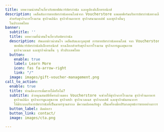 ```yaml
---
title: บทความน่าสนใจเกี่ยวกับซอฟต์แวร์บัตรกำนัล และคูปองอิเล็กทรอนิกส์
description: เคล็ดลับการขายบัตรกำนัลออนไลน์จาก Voucherstore แพลตฟอร์มบริหารบัตรกำนัลทางเลือก
  สำหรับธุรกิจการโรงแรม ธุรกิจคลินิก ธุรกิจร้านอาหาร ธุรกิจสนามกอล์ฟ และธุรกิจอื่นๆ
  ในประเทศไทย
banner:
  subtitle: ''
  title: บทความที่น่าสนใจเกี่ยวกับบัตรกำนัล
  description: อัพเดทข่าวน่าสนใจ เคล็ดลับและกุลยุทธ์ การขายบัตรกำนัลออนไลน์ จาก Voucherstore
    ซอฟต์แวร์บัตรกำนัลอิเล็กทรอนิกส์ ทางเลือกสำหรับธุรกิจการโรงแรม ธุรกิจการดูแลสุขภาพ
    ธุรกิจเวลเนส และธุรกิจด้านอื่น ๆ ทั่วประเทศไทย
  button:
    enable: true
    label: Learn More
    icon: fas fa-arrow-right
    link: "/"
  image: images/gift-voucher-management.png
call_to_action:
  enable: true
  title: ท่านต้องการเพิ่มรายได้หรือไม่?
  subtitle: ด้วยคุณสมบัติที่ครบถ้วนของ Voucherstore จะช่วยให้ธุรกิจการโรงแรม ธุรกิจร้านอาหาร
    ธุรกิจคลินิก ธุรกิจการดูแลสุขภาพ ธุรกิจสปา ธุรกิจเวลเนส ธุรกิจกอล์ฟ และธุรกิจนันทนาการ
    ให้มีระบบบริหารบัตรกำนัลที่เป็นมาตรฐานสากล มีความปลอดภัยสูง เป็นเครื่องมือปรับกลยุทธ์การขายอย่างถาวร
  button_label: ติดต่อเรา
  button_link: contact/
  image: images/cta.png

---
```

